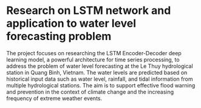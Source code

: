 # Research on LSTM network and application to water level forecasting problem
The project focuses on researching the LSTM Encoder-Decoder deep learning model, a powerful architecture for time series processing, to address the problem of water level forecasting at the Le Thuy hydrological station in Quang Binh, Vietnam. The water levels are predicted based on historical input data such as water level, rainfall, and tidal information from multiple hydrological stations. The aim is to support effective flood warning and prevention in the context of climate change and the increasing frequency of extreme weather events.
